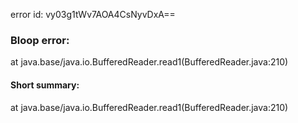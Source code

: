 error id: vy03g1tWv7AOA4CsNyvDxA==
### Bloop error:

at java.base/java.io.BufferedReader.read1(BufferedReader.java:210)
#### Short summary: 

at java.base/java.io.BufferedReader.read1(BufferedReader.java:210)